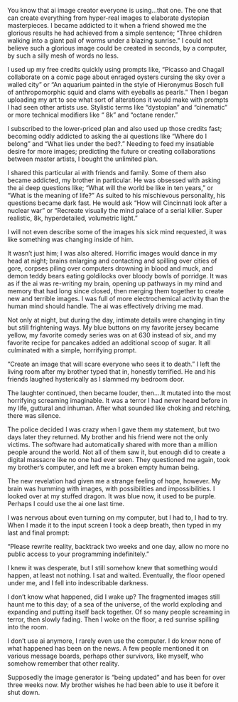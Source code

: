 You know that ai image creator everyone is using…that one. The one that can create everything from hyper-real images to elaborate dystopian masterpieces. I became addicted to it when a friend showed me the glorious results he had achieved from a simple sentence; “Three children walking into a giant pail of worms under a blazing sunrise.” I could not believe such a glorious image could be created in seconds, by a computer, by such a silly mesh of words no less.

I used up my free credits quickly using prompts like, “Picasso and Chagall collaborate on a comic page about enraged oysters cursing the sky over a walled city” or “An aquarium painted in the style of Hieronymus Bosch full of anthropomorphic squid and clams with eyeballs as pearls.” Then I began uploading my art to see what sort of alterations it would make with prompts I had seen other artists use. Stylistic terms like “dystopian” and “cinematic” or more technical modifiers like “ 8k” and “octane render.”

I subscribed to the lower-priced plan and also used up those credits fast; becoming oddly addicted to asking the ai questions like “Where do I belong” and “What lies under the bed?.” Needing to feed my insatiable desire for more images; predicting the future or creating collaborations between master artists, I bought the unlimited plan.

I shared this particular ai with friends and family. Some of them also became addicted, my brother in particular. He was obsessed with asking the ai deep questions like; “What will the world be like in ten years,” or “What is the meaning of life?” As suited to his mischievous personality, his questions became dark fast. He would ask “How will Cincinnati look after a nuclear war” or “Recreate visually the mind palace of a serial killer. Super realistic, 8k, hyperdetailed, volumetric light.”

I will not even describe some of the images his sick mind requested, it was like something was changing inside of him.

It wasn’t just him; I was also altered. Horrific images would dance in my head at night; brains enlarging and contacting and spilling over cities of gore, corpses piling over computers drowning in blood and muck, and demon teddy bears eating goldilocks over bloody bowls of porridge. It was as if the ai was re-writing my brain, opening up pathways in my mind and memory that had long since closed, then merging them together to create new and terrible images. I was full of more electrochemical activity than the human mind should handle. The ai was effectively driving me mad.

Not only at night, but during the day, intimate details were changing in tiny but still frightening ways. My blue buttons on my favorite jersey became yellow, my favorite comedy series was on at 630 instead of six, and my favorite recipe for pancakes added an additional scoop of sugar. It all culminated with a simple, horrifying prompt.

“Create an image that will scare everyone who sees it to death.” I left the living room after my brother typed that in, honestly terrified. He and his friends laughed hysterically as I slammed my bedroom door.

The laughter continued, then became louder, then….It mutated into the most horrifying screaming imaginable. It was a terror I had never heard before in my life, guttural and inhuman. After what sounded like choking and retching, there was silence.

The police decided I was crazy when I gave them my statement, but two days later they returned. My brother and his friend were not the only victims. The software had automatically shared with more than a million people around the world. Not all of them saw it, but enough did to create a digital massacre like no one had ever seen. They questioned me again, took my brother’s computer, and left me a broken empty human being.

The new revelation had given me a strange feeling of hope, however. My brain was humming with images, with possibilities and impossibilities. I looked over at my stuffed dragon. It was blue now, it used to be purple. Perhaps I could use the ai one last time.

I was nervous about even turning on my computer, but I had to, I had to try. When I made it to the input screen I took a deep breath, then typed in my last and final prompt:

“Please rewrite reality, backtrack two weeks and one day, allow no more no public access to your programming indefinitely.”

I knew it was desperate, but I still somehow knew that something would happen, at least not nothing. I sat and waited. Eventually, the floor opened under me, and I fell into indescribable darkness.

I don’t know what happened, did I wake up? The fragmented images still haunt me to this day; of a sea of the universe, of the world exploding and expanding and putting itself back together. Of so many people screaming in terror, then slowly fading. Then I woke on the floor, a red sunrise spilling into the room.

I don’t use ai anymore, I rarely even use the computer. I do know none of what happened has been on the news. A few people mentioned it on various message boards, perhaps other survivors, like myself, who somehow remember that other reality.

Supposedly the image generator is “being updated” and has been for over three weeks now. My brother wishes he had been able to use it before it shut down.